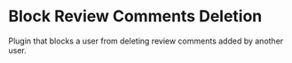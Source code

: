 Block Review Comments Deletion
===============================

Plugin that blocks a user from deleting review comments added by another user.
